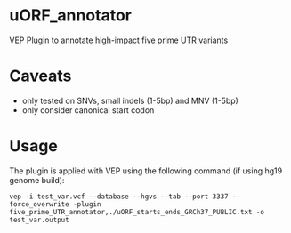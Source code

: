 # uORF_annotator
VEP Plugin to annotate high-impact five prime UTR variants

# Caveats 
- only tested on SNVs, small indels (1-5bp) and MNV (1-5bp)
- only consider canonical start codon

# Usage 
The plugin is applied with VEP using the following command (if using hg19 genome build): 

`vep -i test_var.vcf --database --hgvs --tab --port 3337 --force_overwrite -plugin five_prime_UTR_annotator,./uORF_starts_ends_GRCh37_PUBLIC.txt -o test_var.output`
